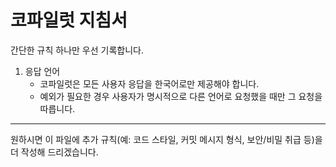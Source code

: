# 코파일럿 지침서

간단한 규칙 하나만 우선 기록합니다.

1. 응답 언어
   - 코파일럿은 모든 사용자 응답을 한국어로만 제공해야 합니다.
   - 예외가 필요한 경우 사용자가 명시적으로 다른 언어로 요청했을 때만 그 요청을 따릅니다.

---

원하시면 이 파일에 추가 규칙(예: 코드 스타일, 커밋 메시지 형식, 보안/비밀 취급 등)을 더 작성해 드리겠습니다.
